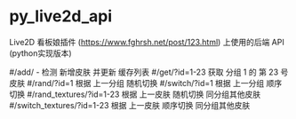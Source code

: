 # py_live2d_api
Live2D 看板娘插件 (https://www.fghrsh.net/post/123.html) 上使用的后端 API  (python实现版本)


#/add/ - 检测 新增皮肤 并更新 缓存列表
#/get/?id=1-23 获取 分组 1 的 第 23 号 皮肤
#/rand/?id=1 根据 上一分组 随机切换
#/switch/?id=1 根据 上一分组 顺序切换
#/rand_textures/?id=1-23 根据 上一皮肤 随机切换 同分组其他皮肤
#/switch_textures/?id=1-23 根据 上一皮肤 顺序切换 同分组其他皮肤

